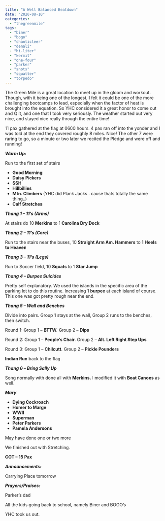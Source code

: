 ```yaml
---
title: "A Well Balanced Beatdown"
date: "2020-08-10"
categories: 
  - "thegreenmile"
tags: 
  - "biner"
  - "bogo"
  - "chanticleer"
  - "denali"
  - "hi-liter"
  - "kermit"
  - "one-four"
  - "parker"
  - "snots"
  - "squatter"
  - "torpedo"
---
```


The Green Mile is a great location to meet up in the gloom and workout. Though, with it being one of the longest, I felt it could be one of the more challenging bootcamps to lead, especially when the factor of heat is brought into the equation. So YHC considered it a great honor to come out and Q it, and one that I took very seriously. The weather started out very nice, and stayed nice really through the entire time!

11 pax gathered at the flag at 0600 hours. 4 pax ran off into the yonder and I was told at the end they covered roughly 8 miles. Nice! The other 7 were raring to go, so a minute or two later we recited the Pledge and were off and running!

_**Warm Up:**_

Run to the first set of stairs

- **Good Morning**
- **Daisy Pickers**
- **SSH**
- **Hillbillies**
- **Mtn. Climbers** (YHC did Plank Jacks.. cause thats totally the same thing..)
- **Calf Stretches**

_**Thang 1 – 11’s (Arms)**_

At stairs do 10 **Merkins** to 1 **Carolina Dry Dock**

_**Thang 2 – 11’s (Core)**_

Run to the stairs near the buses, 10 **Straight Arm Am. Hammers** to 1 **Heels to Heaven**

_**Thang 3 – 11’s (Legs)**_

Run to Soccer field, 10 **Squats** to 1 **Star Jump**

_**Thang 4 – Burpee Suicides**_

Pretty self explanatory. We used the islands in the specific area of the parking lot to do this routine. Increasing 1 **burpee** at each island of course. This one was got pretty rough near the end.

_**Thang 5 – Wall and Benches**_

Divide into pairs. Group 1 stays at the wall, Group 2 runs to the benches, then switch.

Round 1: Group 1 – **BTTW.** Group 2 – **Dips**

Round 2: Group 1 – **People’s Chair.** Group 2 – **Alt. Left Right Step Ups**

Round 3: Group 1 – **Chilcutt.** Group 2 – **Pickle Pounders**

**Indian Run** back to the flag.

_**Thang 6 – Bring Sally Up**_

Song normally with done all with **Merkins.** I modified it with **Boat Canoes** as well.

_**Mary**_

- **Dying Cockroach**
- **Homer to Marge**
- **WWII**
- **Superman**
- **Peter Parkers**
- **Pamela Andersons**

May have done one or two more

We finished out with Stretching.

**COT – 15 Pax**

_**Announcements:**_

Carrying Place tomorrow

_**Prayers/Praises:**_

Parker’s dad

All the kids going back to school, namely Biner and BOGO’s

YHC took us out.
